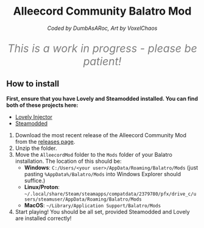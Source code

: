 # <center>Alleecord Community Balatro Mod</center>
<center><i>Coded by DumbAsARoc, Art by VoxelChaos</i></center>

<p style="font-size: 28px;text-align: center;color: grey;"><i>This is a work in progress - please be patient!</i></p>

## How to install

<b>First, ensure that you have Lovely and Steamodded installed. You can find both of these projects here:</b>
- [Lovely Injector](https://github.com/ethangreen-dev/lovely-injector)
- [Steamodded](https://github.com/Steamodded/smods)

1. Download the most recent release of the Alleecord Community Mod from the [releases page](https://github.com/dumbasaroc/alleecord_balatro_mod/releases/latest).
2. Unzip the folder.
3. Move the `AlleecordMod` folder to the `Mods` folder of your Balatro installation. The location of this should be:
    - **Windows**: `C:/Users/<your user>/AppData/Roaming/Balatro/Mods` (just pasting `%AppData%/Balatro/Mods` into Windows Explorer should suffice.)
    - **Linux/Proton**: `~/.local/share/Steam/steamapps/compatdata/2379780/pfx/drive_c/users/steamuser/AppData/Roaming/Balatro/Mods`
    - **MacOS**: `~/Library/Application Support/Balatro/Mods`
4. Start playing! You should be all set, provided Steamodded and Lovely are installed correctly!